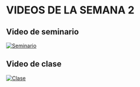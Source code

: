 # VIDEOS DE LA SEMANA 2

## Video de seminario

[![Seminario](https://img.youtube.com/vi/j61FhRY9IIQ/0.jpg)](https://www.youtube.com/watch?v=j61FhRY9IIQ)

## Video de clase

[![Clase](https://img.youtube.com/vi/UJkn0MyR8uI/0.jpg)](https://www.youtube.com/watch?v=UJkn0MyR8uI)